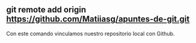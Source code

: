 ## git remote add origin https://github.com/Matiiasg/apuntes-de-git.git
Con este comando vinculamos nuestro repositorio local con Github.